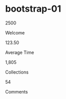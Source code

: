 # bootstrap-01

 <div class="row">
                        <div class="col-md-6 col-lg-3">
                           <div class="full counter_section margin_bottom_30">
                              <div class="couter_icon">
                                 <div> 
                                    <i class="fa fa-user yellow_color"></i>
                                 </div>
                              </div>
                              <div class="counter_no">
                                 <div>
                                    <p class="total_no">2500</p>
                                    <p class="head_couter">Welcome</p>
                                 </div>
                              </div>
                           </div>
                        </div>
                        <div class="col-md-6 col-lg-3">
                           <div class="full counter_section margin_bottom_30">
                              <div class="couter_icon">
                                 <div> 
                                    <i class="fa fa-clock-o blue1_color"></i>
                                 </div>
                              </div>
                              <div class="counter_no">
                                 <div>
                                    <p class="total_no">123.50</p>
                                    <p class="head_couter">Average Time</p>
                                 </div>
                              </div>
                           </div>
                        </div>
                     </div>
                    <div class="row">   
                        <div class="col-md-6 col-lg-3">
                           <div class="full counter_section margin_bottom_30">
                              <div class="couter_icon">
                                 <div> 
                                    <i class="fa fa-cloud-download green_color"></i>
                                 </div>
                              </div>
                              <div class="counter_no">
                                 <div>
                                    <p class="total_no">1,805</p>
                                    <p class="head_couter">Collections</p>
                                 </div>
                              </div>
                           </div>
                        </div>
                        <div class="col-md-6 col-lg-3">
                           <div class="full counter_section margin_bottom_30">
                              <div class="couter_icon">
                                 <div> 
                                    <i class="fa fa-comments-o red_color"></i>
                                 </div>
                              </div>
                              <div class="counter_no">
                                 <div>
                                    <p class="total_no">54</p>
                                    <p class="head_couter">Comments</p>
                                 </div>
                              </div>
                           </div>
                        </div>
                     </div>
